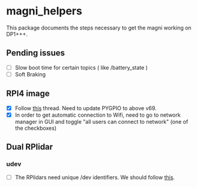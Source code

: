 # magni_helpers
This package documents the steps necessary to get the magni working on DP1+++.

## Pending issues
- [ ] Slow boot time for certain topics ( like /battery_state )
- [ ] Soft Braking 

## RPI4 image
- [x] Follow [this](https://forum.ubiquityrobotics.com/t/ros-image-on-raspberry-pi-4/326/30) thread. Need to update PYGPIO to above v69.
- [x] In order to get automatic connection to Wifi, need to go to network manager in GUI and toggle "all users can connect to network" (one of the checkboxes)

## Dual RPlidar
### udev
- [ ] The RPlidars need unique /dev identifiers. We should follow [this](https://askubuntu.com/questions/49910/how-to-distinguish-between-identical-usb-to-serial-adapters).

